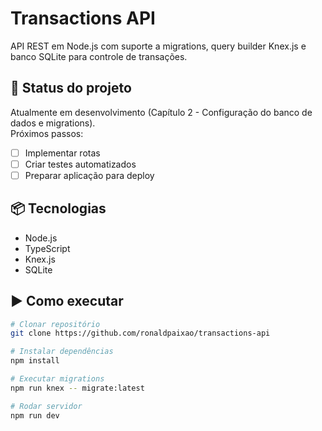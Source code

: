# Transactions API

API REST em Node.js com suporte a migrations, query builder Knex.js e banco SQLite para controle de transações.

## 🚧 Status do projeto
Atualmente em desenvolvimento (Capítulo 2 - Configuração do banco de dados e migrations).  
Próximos passos:  
- [ ] Implementar rotas  
- [ ] Criar testes automatizados  
- [ ] Preparar aplicação para deploy  

## 📦 Tecnologias
- Node.js
- TypeScript
- Knex.js
- SQLite

## ▶️ Como executar
```bash
# Clonar repositório
git clone https://github.com/ronaldpaixao/transactions-api

# Instalar dependências
npm install

# Executar migrations
npm run knex -- migrate:latest

# Rodar servidor
npm run dev
